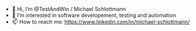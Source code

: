 - 👋 Hi, I’m @TestAndWin / Michael Schlottmann
- 👀 I’m interested in software developement, testing and automation
- 📫 How to reach me: https://www.linkedin.com/in/michael-schlottmann/

<!---
TestAndWin/TestAndWin is a ✨ special ✨ repository because its `README.md` (this file) appears on your GitHub profile.
You can click the Preview link to take a look at your changes.
--->
